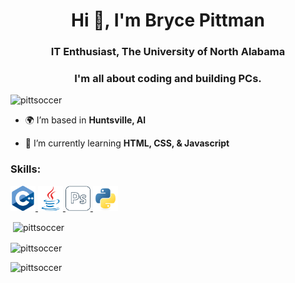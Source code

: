 <h1 align="center">Hi 👋, I'm Bryce Pittman</h1>
<h3 align="center">IT Enthusiast, The University of North Alabama</h3>
<h3 align="center">I'm all about coding and building PCs.</h3>

<p align="left"> <img src="https://komarev.com/ghpvc/?username=pittsoccer&label=Profile%20views&color=0e75b6&style=flat" alt="pittsoccer" /> </p>

- 🌍 I’m based in **Huntsville, Al**

- 🌱 I’m currently learning **HTML, CSS, & Javascript**

<p align="left">
</p>

<h3 align="left">Skills:</h3>
<p align="left"> <a href="https://www.w3schools.com/cpp/" target="_blank" rel="noreferrer"> <img src="https://raw.githubusercontent.com/devicons/devicon/master/icons/cplusplus/cplusplus-original.svg" alt="cplusplus" width="40" height="40"/> </a> <a href="https://www.java.com" target="_blank" rel="noreferrer"> <img src="https://raw.githubusercontent.com/devicons/devicon/master/icons/java/java-original.svg" alt="java" width="40" height="40"/> </a> <a href="https://www.photoshop.com/en" target="_blank" rel="noreferrer"> <img src="https://raw.githubusercontent.com/devicons/devicon/master/icons/photoshop/photoshop-line.svg" alt="photoshop" width="40" height="40"/> </a> <a href="https://www.python.org" target="_blank" rel="noreferrer"> <img src="https://raw.githubusercontent.com/devicons/devicon/master/icons/python/python-original.svg" alt="python" width="40" height="40"/> </a> </p>

<p>&nbsp;<img align="center" src="https://github-readme-stats.vercel.app/api?username=pittsoccer&show_icons=true&locale=en" alt="pittsoccer" /></p>

<p><img align="center" src="https://github-readme-streak-stats.herokuapp.com/?user=pittsoccer&" alt="pittsoccer" /></p>

<p><img align="left" src="https://github-readme-stats.vercel.app/api/top-langs?username=pittsoccer&show_icons=true&locale=en&layout=compact" alt="pittsoccer" /></p>
